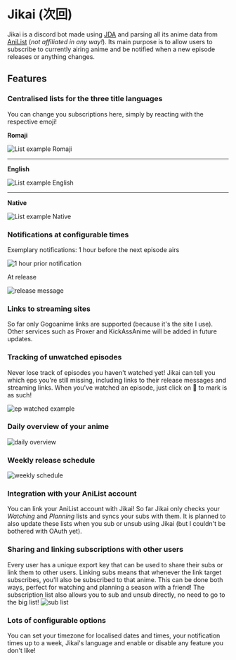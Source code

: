 # Jikai (次回)
Jikai is a discord bot made using [JDA](https://github.com/DV8FromTheWorld/JDA) and parsing all its anime data from [AniList](https://anilist.co/) (*not affiliated in any way!*).
Its main purpose is to allow users to subscribe to currently airing anime and be notified when a new episode releases or anything changes.

## Features
### Centralised lists for the three title languages
You can change you subscriptions here, simply by reacting with the respective emoji!

**Romaji**

![List example Romaji](https://raw.githubusercontent.com/XerRagnaroek/Jikai/dev/doc/listRomajiExample.jpg)
___
**English**

![List example English](https://raw.githubusercontent.com/XerRagnaroek/Jikai/dev/doc/listEnglishExample.jpg)
___
**Native**

![List example Native](https://raw.githubusercontent.com/XerRagnaroek/Jikai/dev/doc/listNativeExample.jpg)

### Notifications at configurable times
Exemplary notifications:
1 hour before the next episode airs

![1 hour prior notification](https://raw.githubusercontent.com/XerRagnaroek/Jikai/dev/doc/nextEpHourMsg.jpg)

At release

![release message](https://raw.githubusercontent.com/XerRagnaroek/Jikai/dev/doc/releaseExample.jpg)

### Links to streaming sites
So far only Gogoanime links are supported (because it's the site I use). Other services such as Proxer and KickAssAnime will be added in future updates.

### Tracking of unwatched episodes
Never lose track of episodes you haven't watched yet! Jikai can tell you which eps you're still missing, including links to their release messages and streaming links.
When you've watched an episode, just click on 👀 to mark is as such!

![ep watched example](https://raw.githubusercontent.com/XerRagnaroek/Jikai/dev/doc/epWatchedExample.gif)

### Daily overview of your anime
![daily overview](https://raw.githubusercontent.com/XerRagnaroek/Jikai/dev/doc/dailyExample.jpg)

### Weekly release schedule
![weekly schedule](https://raw.githubusercontent.com/XerRagnaroek/Jikai/dev/doc/weeklyExample.jpg)

### Integration with your AniList account
You can link your AniList account with Jikai!
So far Jikai only checks your *Watching* and *Planning* lists and syncs your subs with them.
It is planned to also update these lists when you sub or unsub using Jikai (but I couldn't be bothered with OAuth yet).

### Sharing and linking subscriptions with other users
Every user has a unique export key that can be used to share their subs or link them to other users.
Linking subs means that whenever the link target subscribes, you'll also be subscribed to that anime. This can be done both ways, perfect for watching and planning a season with a friend!
The subscription list also allows you to sub and unsub directly, no need to go to the big list!
![sub list](https://raw.githubusercontent.com/XerRagnaroek/Jikai/dev/doc/importSubsExample.gif)

### Lots of configurable options
You can set your timezone for localised dates and times, your notification times up to a week, Jikai's language and enable or disable any feature you don't like! 